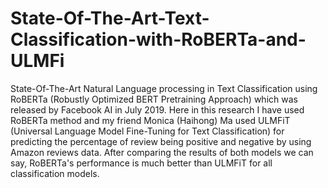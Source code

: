 # State-Of-The-Art-Text-Classification-with-RoBERTa-and-ULMFi

State-Of-The-Art Natural Language processing in Text Classification using RoBERTa (Robustly Optimized BERT Pretraining Approach) 
which was released by Facebook AI in July 2019. Here in this research I have used RoBERTa method and my friend Monica (Haihong) Ma 
used ULMFiT (Universal Language Model Fine-Tuning for Text Classification) for predicting the percentage of review being positive and 
negative by using Amazon reviews data. After comparing the results of both models we can say, RoBERTa's performance is much better than 
ULMFiT for all classification models.

